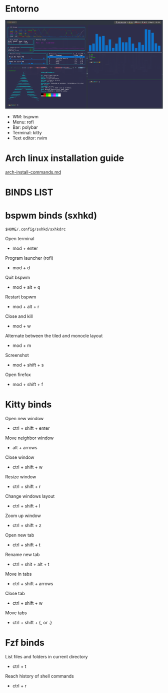 # Entorno

![Entorno](./screenshot.png)

- WM: bspwm
- Menu: rofi
- Bar: polybar
- Terminal: kitty
- Text editor: nvim

# Arch linux installation guide
[arch-install-commands.md](arch-install-commands.md)

# BINDS LIST

bspwm binds (sxhkd)
===================================================
	
	$HOME/.config/sxhkd/sxhkdrc

Open terminal
- mod + enter

Program launcher (rofi)
- mod + d

Quit bspwm
- mod + alt + q

Restart bspwm
- mod + alt + r

Close and kill
- mod + w

Alternate between the tiled and monocle layout
- mod + m

Screenshot 
- mod + shift + s

Open firefox
- mod + shift + f


Kitty binds
===================================================
Open new window
- ctrl + shift + enter

Move neighbor window
- alt + arrows

Close window
- ctrl + shift + w

Resize window
- ctrl + shift + r

Change windows layout 
- ctrl + shift + l

Zoom up window
- ctrl + shift + z

Open new tab 
- ctrl + shift + t

Rename new tab
- ctrl + shit + alt + t

Move in tabs
- ctrl + shift + arrows

Close tab
- ctrl + shift + w

Move tabs 
- ctrl + shift + {, or .}

Fzf binds
===================================================
List files and folders in current directory
- ctrl + t 

Reach history of shell commands
- ctrl + r
